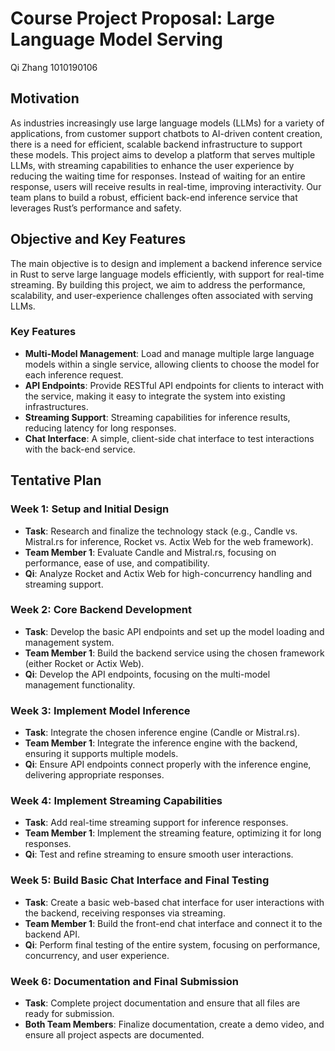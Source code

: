# Course Project Proposal: Large Language Model Serving

Qi Zhang 1010190106

## Motivation

As industries increasingly use large language models (LLMs) for a variety of applications, from customer support chatbots to AI-driven content creation, there is a need for efficient, scalable backend infrastructure to support these models. This project aims to develop a platform that serves multiple LLMs, with streaming capabilities to enhance the user experience by reducing the waiting time for responses. Instead of waiting for an entire response, users will receive results in real-time, improving interactivity. Our team plans to build a robust, efficient back-end inference service that leverages Rust’s performance and safety.

## Objective and Key Features

The main objective is to design and implement a backend inference service in Rust to serve large language models efficiently, with support for real-time streaming. By building this project, we aim to address the performance, scalability, and user-experience challenges often associated with serving LLMs.

### Key Features

- **Multi-Model Management**: Load and manage multiple large language models within a single service, allowing clients to choose the model for each inference request.
- **API Endpoints**: Provide RESTful API endpoints for clients to interact with the service, making it easy to integrate the system into existing infrastructures.
- **Streaming Support**: Streaming capabilities for inference results, reducing latency for long responses.
- **Chat Interface**: A simple, client-side chat interface to test interactions with the back-end service.

## Tentative Plan

### Week 1: Setup and Initial Design

- **Task**: Research and finalize the technology stack (e.g., Candle vs. Mistral.rs for inference, Rocket vs. Actix Web for the web framework).
- **Team Member 1**: Evaluate Candle and Mistral.rs, focusing on performance, ease of use, and compatibility.
- **Qi**: Analyze Rocket and Actix Web for high-concurrency handling and streaming support.

### Week 2: Core Backend Development

- **Task**: Develop the basic API endpoints and set up the model loading and management system.
- **Team Member 1**: Build the backend service using the chosen framework (either Rocket or Actix Web).
- **Qi**: Develop the API endpoints, focusing on the multi-model management functionality.

### Week 3: Implement Model Inference

- **Task**: Integrate the chosen inference engine (Candle or Mistral.rs).
- **Team Member 1**: Integrate the inference engine with the backend, ensuring it supports multiple models.
- **Qi**: Ensure API endpoints connect properly with the inference engine, delivering appropriate responses.

### Week 4: Implement Streaming Capabilities

- **Task**: Add real-time streaming support for inference responses.
- **Team Member 1**:  Implement the streaming feature, optimizing it for long responses.
- **Qi**: Test and refine streaming to ensure smooth user interactions.

### Week 5: Build Basic Chat Interface and Final Testing

- **Task**: Create a basic web-based chat interface for user interactions with the backend, receiving responses via streaming.
- **Team Member 1**: Build the front-end chat interface and connect it to the backend API.
- **Qi**: Perform final testing of the entire system, focusing on performance, concurrency, and user experience.

### Week 6: Documentation and Final Submission

- **Task**: Complete project documentation and ensure that all files are ready for submission.
- **Both Team Members**: Finalize documentation, create a demo video, and ensure all project aspects are documented.
